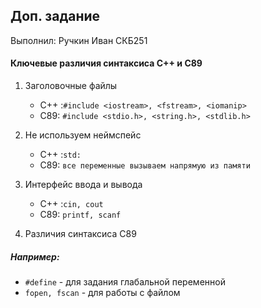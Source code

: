 ## Доп. задание
Выполнил: Ручкин Иван СКБ251

#### Ключевые различия синтаксиса C++ и С89

1. Заголовочные файлы
   - С++ :`#include <iostream>, <fstream>, <iomanip>`
   - C89: `#include <stdio.h>, <string.h>, <stdlib.h>`

2. Не используем неймспейс
   - С++ :`std:`
   - C89: `все переменные вызываем напрямую из памяти`


3. Интерфейс ввода и вывода
    - С++ :`cin, cout`
    - C89: `printf, scanf`

4. Различия синтаксиса C89

##### Например:
- `#define` - для задания глабальной переменной
- `fopen, fscan` - для работы с файлом
